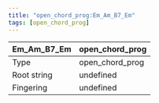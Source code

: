 ```yaml
---
title: "open_chord_prog:Em_Am_B7_Em"
tags: [open_chord_prog]
---
```


|Em_Am_B7_Em|open_chord_prog|
|---|---|
|Type|open_chord_prog|
|Root string|undefined|
|Fingering|undefined|


